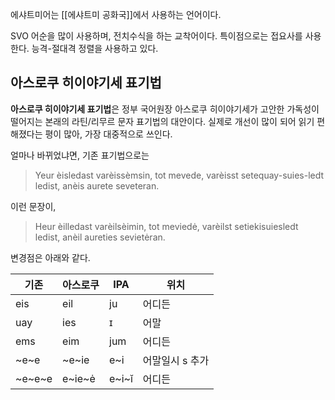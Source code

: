 에샤트미어는 [[에샤트미 공화국]]에서 사용하는 언어이다.

SVO 어순을 많이 사용하며, 전치수식을 하는 교착어이다. 특이점으로는 접요사를 사용한다.
능격-절대격 정렬을 사용하고 있다.

## 아스로쿠 히이야기세 표기법

**아스로쿠 히이야기세 표기법**은 정부 국어원장 아스로쿠 히이야기세가 고안한 가독성이 떨어지는 본래의 라틴/리무르 문자 표기법의 대안이다. 
실제로 개선이 많이 되어 읽기 편해졌다는 평이 많아, 가장 대중적으로 쓰인다.

얼마나 바뀌었냐면,
기존 표기법으로는
>Yeur èisledast varèissèmsin, tot mevede, varèisst setequay-suies-ledt ledist, anèis aurete seveteran.

이런 문장이,

>Heur èilledast varèilsèimin, tot meviedė, varèilst setiekisuiesledt ledist, anèil aureties sevietėran.

변경점은 아래와 같다.

| 기존        | 아스로쿠     | IPA      | 위치        |
| --------- | -------- | -------- | --------- |
| eis       | eil      | ju       | 어디든       |
| uay       | ies      | ɪ        | 어말        |
| ems       | eim      | jum      | 어디든       |
| \~e\~e    | \~e\~ie  | e\~i     | 어말일시 s 추가 |
| \~e\~e\~e | e\~ie\~ė | e\~i\~ĭ | 어디든       |
